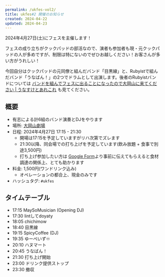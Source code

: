 ```yaml
---
permalink: /ukfes-vol2/
title: ukfes#2 開催のお知らせ
created: 2024-04-22
updated: 2024-04-23
---
```

2024年4月27日(土)にフェスを主催します！

フェスの成り立ちがクックパッドの部活なので、演者も参加者も現・元クックパッドの人が多めですが、制限は特にないのでぜひお越しください！お客さんが多い方がうれしい！

今回自分はクックパッドの元同僚と組んだバンド「目黒線」と、Rubyistで組んだバンド「うなばん！」の2つでドラムとして出演します。後者のRubyistバンドについては [バンドを組んでフェスに出ることになったので大岡山に来てください \| うなすけとあれこれ](https://blog.unasuke.com/2024/ukfes-202404/) も見てください。

## 概要

- 有志による計6組のバンド演奏とDJをやります
- 場所: [大岡山劇場](https://www.okageki.com/)
- 日程: 2024年4月27日 17:15 - 21:30
	- 開場は17:15を予定していますがリハ次第でズレます
	- 21:30以降、同会場での打ち上げを予定しています(飲み放題 + 食事で別途3,500円)
	- 打ち上げ参加したい方は [Google Form](https://docs.google.com/forms/d/e/1FAIpQLSeV-5VJJp5VkEkSfpENTr2NNNKpSvnKvUXsY_-5BF88E5kNhw/viewform)より事前に伝えてもらえると食材調達の関係上、とても助かります
- 料金: 1,500円(ワンドリンク込み)
	- オペレーションの都合上、現金のみです
- ハッシュタグ: `#ukfes`

## タイムテーブル

- 17:15 MaySoMusician (Opening DJ)
- 17:30 lintしてdoyaty
- 18:05 chichimow
- 18:40 目黒線
- 19:15 SpicyCoffee (DJ)
- 19:35 ゆーぺいず♾️
- 20:10 ハヌマート
- 20:45 うなばん！
- 21:30 打ち上げ開始
- 23:00 ドリンク提供ストップ
- 23:30 撤収